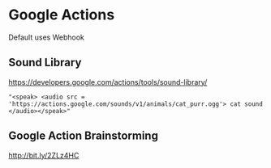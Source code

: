 # Google Actions

Default uses Webhook 

## Sound Library 

https://developers.google.com/actions/tools/sound-library/

    "<speak> <audio src = 'https://actions.google.com/sounds/v1/animals/cat_purr.ogg'> cat sound </audio></speak>"

## Google Action Brainstorming
http://bit.ly/2ZLz4HC

